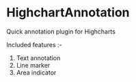 # HighchartAnnotation
Quick annotation plugin for Highcharts

Included features :-
1. Text annotation
2. Line marker
3. Area indicator

